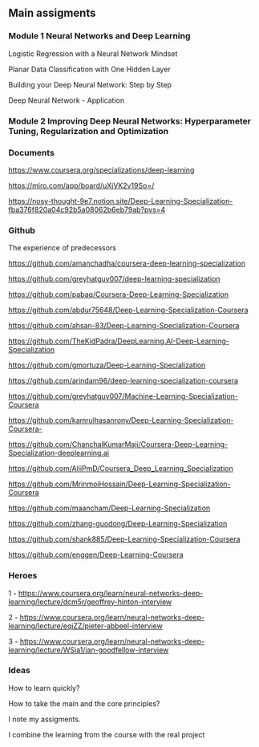 
## Main assigments

### Module 1 Neural Networks and Deep Learning

Logistic Regression with a Neural Network Mindset

Planar Data Classification with One Hidden Layer

Building your Deep Neural Network: Step by Step

Deep Neural Network - Application

### Module 2 Improving Deep Neural Networks: Hyperparameter Tuning, Regularization and Optimization









### Documents
https://www.coursera.org/specializations/deep-learning

https://miro.com/app/board/uXjVK2v19So=/

https://nosy-thought-9e7.notion.site/Deep-Learning-Specialization-fba376f820a04c92b5a08062b6eb79ab?pvs=4



### Github
The experience of predecessors

https://github.com/amanchadha/coursera-deep-learning-specialization

https://github.com/greyhatguy007/deep-learning-specialization

https://github.com/pabaq/Coursera-Deep-Learning-Specialization

https://github.com/abdur75648/Deep-Learning-Specialization-Coursera

https://github.com/ahsan-83/Deep-Learning-Specialization-Coursera

https://github.com/TheKidPadra/DeepLearning.AI-Deep-Learning-Specialization

https://github.com/gmortuza/Deep-Learning-Specialization

https://github.com/arindam96/deep-learning-specialization-coursera

https://github.com/greyhatguy007/Machine-Learning-Specialization-Coursera

https://github.com/kamrulhasanrony/Deep-Learning-Specialization-Coursera-

https://github.com/ChanchalKumarMaji/Coursera-Deep-Learning-Specialization-deeplearning.ai

https://github.com/AliiPmD/Coursera_Deep_Learning_Specialization

https://github.com/MrinmoiHossain/Deep-Learning-Specialization-Coursera

https://github.com/maancham/Deep-Learning-Specialization

https://github.com/zhang-guodong/Deep-Learning-Specialization

https://github.com/shank885/Deep-Learning-Specialization-Coursera

https://github.com/enggen/Deep-Learning-Coursera


### Heroes

1 - https://www.coursera.org/learn/neural-networks-deep-learning/lecture/dcm5r/geoffrey-hinton-interview

2 - https://www.coursera.org/learn/neural-networks-deep-learning/lecture/eqiZZ/pieter-abbeel-interview

3 - https://www.coursera.org/learn/neural-networks-deep-learning/lecture/WSia1/ian-goodfellow-interview

### Ideas

How to learn quickly?

How to take the main and the core principles?

I note my assigments.

I combine the learning from the course with the real project




















